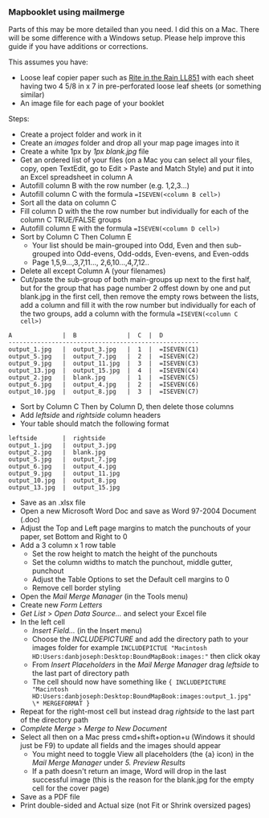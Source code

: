 ### Mapbooklet using mailmerge
Parts of this may be more detailed than you need. I did this on a Mac. There will be some difference with a Windows setup. Please help improve this guide if you have additions or corrections.

This assumes you have:
- Loose leaf copier paper such as [Rite in the Rain LL851](http://www.riteintherain.com/inventoryD.asp?item_no=LL8511) with each sheet having two 4 5/8 in x 7 in pre-perforated loose leaf sheets (or something similar)
- An image file for each page of your booklet

Steps:
- Create a project folder and work in it
- Create an _images_ folder and drop all your map page images into it
- Create a white 1px by _1px blank.jpg_ file
- Get an ordered list of your files (on a Mac you can select all your files, copy, open TextEdit, go to Edit > Paste and Match Style) and put it into an Excel spreadsheet in column A
- Autofill column B with the row number (e.g. 1,2,3...)
- Autofill column C with the formula `=ISEVEN(<column B cell>)`
- Sort all the data on column C
- Fill column D with the the row number but individually for each of the column C TRUE/FALSE groups
- Autofill column E with the formula `=ISEVEN(<column D cell>)`
- Sort by Column C Then Column E
   - Your list should be main-grouped into Odd, Even and then sub-grouped into Odd-evens, Odd-odds, Even-evens, and Even-odds
   - Page 1,5,9...,3,7,11..., 2,6,10...,4,7,12..
- Delete all except Column A (your filenames)
- Cut/paste the sub-group of both main-groups up next to the first half, but for the group that has page number 2 offest down by one and put blank.jpg in the first cell, then remove the empty rows between the lists, add a column and fill it with the row number but individually for each of the two groups, add a column with the formula `=ISEVEN(<column C cell>)`
```
A              |  B              |  C  |  D  
-----------------------------------------------------
output_1.jpg   |  output_3.jpg   |  1  |  =ISEVEN(C1)  
output_5.jpg   |  output_7.jpg   |  2  |  =ISEVEN(C2) 
output_9.jpg   |  output_11.jpg  |  3  |  =ISEVEN(C3) 
output_13.jpg  |  output_15.jpg  |  4  |  =ISEVEN(C4) 
output_2.jpg   |  blank.jpg      |  1  |  =ISEVEN(C5)
output_6.jpg   |  output_4.jpg   |  2  |  =ISEVEN(C6)
output_10.jpg  |  output_8.jpg   |  3  |  =ISEVEN(C7)
```
- Sort by Column C Then by Column D, then delete those columns
- Add _leftside_ and _rightside_ column headers
- Your table should match the following format
```
leftside       |  rightside 
output_1.jpg   |  output_3.jpg
output_2.jpg   |  blank.jpg
output_5.jpg   |  output_7.jpg
output_6.jpg   |  output_4.jpg
output_9.jpg   |  output_11.jpg
output_10.jpg  |  output_8.jpg
output_13.jpg  |  output_15.jpg
```
- Save as an .xlsx file
- Open a new Microsoft Word Doc and save as Word 97-2004 Document (.doc)
- Adjust the Top and Left page margins to match the punchouts of your paper, set Bottom and Right to 0
- Add a 3 column x 1 row table
   - Set the row height to match the height of the punchouts
   - Set the column widths to match the punchout, middle gutter, punchout
   - Adjust the Table Options to set the Default cell margins to 0
   - Remove cell border styling
- Open the _Mail Merge Manager_ (in the Tools menu)
- Create new _Form Letters_
- _Get List_ > _Open Data Source..._ and select your Excel file
- In the left cell
   - _Insert Field..._ (in the Insert menu)
   - Choose the _INCLUDEPICTURE_ and add the directory path to your images folder for example `INCLUDEPICTUE "Macintosh HD:Users:danbjoseph:Desktop:BoundMapBook:images:"` then click okay
   - From _Insert Placeholders_ in the _Mail Merge Manager_ drag _leftside_ to the last part of directory path
   - The cell should now have something like `{ INCLUDEPICTURE "Macintosh HD:Users:danbjoseph:Desktop:BoundMapBook:images:output_1.jpg" \* MERGEFORMAT }`
- Repeat for the right-most cell but instead drag _rightside_ to the last part of the directory path
- _Complete Merge_ > _Merge to New Document_
- Select all then on a Mac press cmd+shift+option+u (Windows it should just be F9) to update all fields and the images should appear
   - You might need to toggle View all placeholders (the {a} icon) in the _Mail Merge Manager_ under _5. Preview Results_
   - If a path doesn't return an image, Word will drop in the last successful image (this is the reason for the blank.jpg for the empty cell for the cover page)
- Save as a PDF file
- Print double-sided and Actual size (not Fit or Shrink oversized pages)
